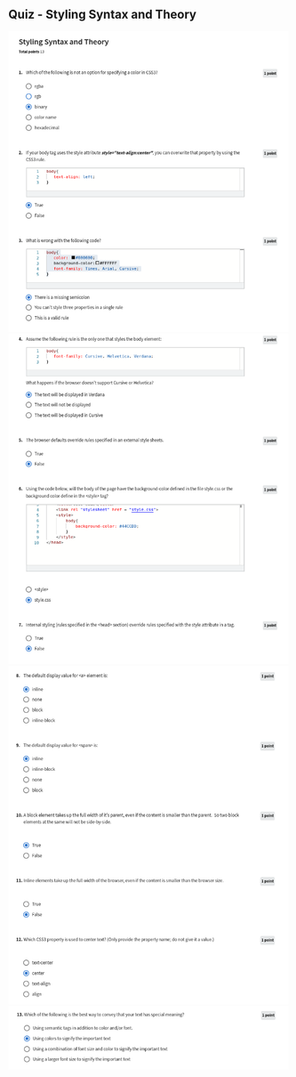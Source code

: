 ## Quiz - Styling Syntax and Theory

![](/C2-Introduction-to-CSS3/week1/q1-Styling-Syntax-and-Theory/ss1.png)
![](/C2-Introduction-to-CSS3/week1/q1-Styling-Syntax-and-Theory/ss2.png)
![](/C2-Introduction-to-CSS3/week1/q1-Styling-Syntax-and-Theory/ss3.png)
![](/C2-Introduction-to-CSS3/week1/q1-Styling-Syntax-and-Theory/ss4.png)